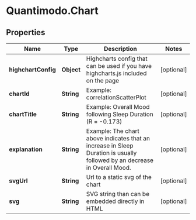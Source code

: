 # Quantimodo.Chart

## Properties
Name | Type | Description | Notes
------------ | ------------- | ------------- | -------------
**highchartConfig** | **Object** |  Highcharts config that can be used if you have highcharts.js included on the page | [optional] 
**chartId** | **String** | Example: correlationScatterPlot | [optional] 
**chartTitle** | **String** | Example: Overall Mood following Sleep Duration (R &#x3D; -0.173) | [optional] 
**explanation** | **String** | Example: The chart above indicates that an increase in Sleep Duration is usually followed by an decrease in Overall Mood. | [optional] 
**svgUrl** | **String** | Url to a static svg of the chart | [optional] 
**svg** | **String** | SVG string than can be embedded directly in HTML | [optional] 


